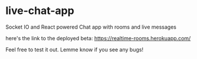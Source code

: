 # live-chat-app
Socket IO and React powered Chat app with rooms and live messages

here's the link to the deployed beta: https://realtime-rooms.herokuapp.com/

Feel free to test it out. Lemme know if you see any bugs!
